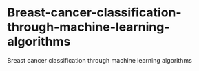 # Breast-cancer-classification-through-machine-learning-algorithms
Breast cancer classification through machine learning algorithms
